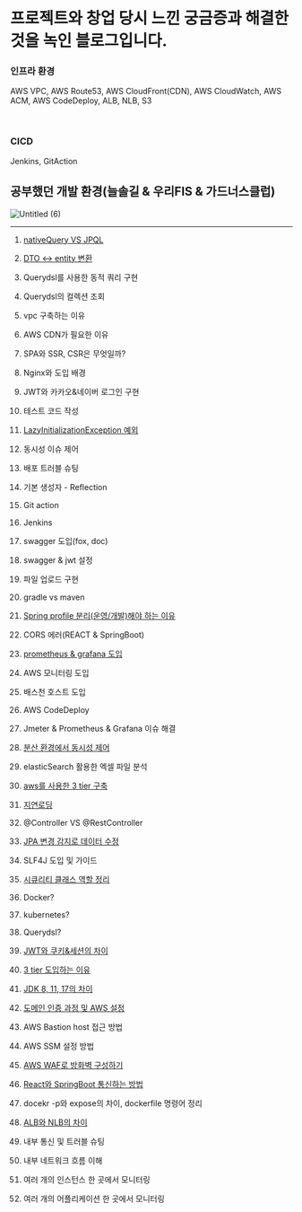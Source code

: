 # 프로젝트와 창업 당시 느낀 궁금증과 해결한 것을 녹인 블로그입니다.

### 인프라 환경

AWS VPC, AWS Route53, AWS CloudFront(CDN), AWS CloudWatch, AWS ACM, AWS CodeDeploy, ALB, NLB, S3

<br>

### CICD

Jenkins, GitAction

## 공부했던 개발 환경(늘솔길 & 우리FIS & 가드너스클럽)

![Untitled (6)](https://github.com/greeneryjin/Engineering-Blog/assets/87289562/277998e1-4404-4f86-a105-77f69a9ed43c)

----

1. [nativeQuery VS JPQL](https://github.com/greeneryjin/-/blob/main/nativeQuery%20VS%20JPQL.md)

2. [DTO <-> entity 변환](https://github.com/greeneryjin/Engineering-Blog/blob/main/DTO%20%3C-%3E%20entity%20%EB%B3%80%ED%99%98.md)

3. Querydsl를 사용한 동적 쿼리 구현

4. Querydsl의 컬렉션 조회

5. vpc 구축하는 이유

6. AWS CDN가 필요한 이유

7. SPA와 SSR, CSR은 무엇일까?

8. Nginx와 도입 배경

9. JWT와 카카오&네이버 로그인 구현

10. 테스트 코드 작성

11. [LazyInitializationException 예외](https://github.com/greeneryjin/Engineering-Blog/tree/main)

12. 동시성 이슈 제어

13. 배포 트러블 슈팅

14. 기본 생성자 - Reflection

15. Git action

16. Jenkins

17. swagger 도입(fox, doc)

18. swagger & jwt 설정

19. 파일 업로드 구현

20. gradle vs maven

21. [Spring profile 분리(운영/개발)해야 하는 이유](https://github.com/greeneryjin/Engineering-Blog/blob/main/Spring%20profile%20%EB%B6%84%EB%A6%AC.md)

22. CORS 에러(REACT & SpringBoot)

23. [prometheus & grafana 도입](https://github.com/greeneryjin/Engineering-Blog/blob/main/prometheus%20%26%20grafana%20%EB%8F%84%EC%9E%85.md)

24. AWS 모니터링 도입

25. 배스천 호스트 도입

26. AWS CodeDeploy

27. Jmeter & Prometheus & Grafana 이슈 해결

28. [분산 환경에서 동시성 제어](https://github.com/greeneryjin/Concurrency_issue)

29. elasticSearch 활용한 엑셀 파일 분석

30. [aws를 사용한 3 tier 구축]()

31. [지연로딩]()

32. @Controller VS @RestController

33. [JPA 변경 감지로 데이터 수정](https://github.com/greeneryjin/Engineering-Blog/blob/main/JPA%20%EB%B3%80%EA%B2%BD%20%EA%B0%90%EC%A7%80%EB%A1%9C%20%EB%8D%B0%EC%9D%B4%ED%84%B0%20%EC%88%98%EC%A0%95.MD)

34. SLF4J 도입 및 가이드

35. [시큐리티 클래스 역할 정리](https://github.com/greeneryjin/Engineering-Blog/blob/main/%EC%8B%9C%ED%81%90%EB%A6%AC%ED%8B%B0%20%ED%81%B4%EB%9E%98%EC%8A%A4%20%EC%97%AD%ED%95%A0%20%EC%A0%95%EB%A6%AC.md)

36. Docker?

37. kubernetes?

38. Querydsl?

39. [JWT와 쿠키&세션의 차이](https://github.com/greeneryjin/Engineering-Blog/blob/main/JWT%EC%99%80%20%EC%BF%A0%ED%82%A4%26%EC%84%B8%EC%85%98%EC%9D%98%20%EC%B0%A8%EC%9D%B4.MD)

40. [3 tier 도입하는 이유](https://github.com/greeneryjin/Engineering-Blog/blob/main/3%20tier%20%EB%8F%84%EC%9E%85%ED%95%98%EB%8A%94%20%EC%9D%B4%EC%9C%A0.md)

41. [JDK 8, 11, 17의 차이](https://github.com/greeneryjin/Engineering-Blog/blob/main/JDK%208%2C%2011%2C%2017%EC%9D%98%20%EC%B0%A8%EC%9D%B4.MD)

41. [도메인 인증 과정 및 AWS 설정](https://github.com/greeneryjin/Engineering-Blog/blob/main/%EB%8F%84%EB%A9%94%EC%9D%B8%20%EC%9D%B8%EC%A6%9D%20%EA%B3%BC%EC%A0%95%20%EB%B0%8F%20AWS%20%EC%84%A4%EC%A0%95.MD)

42. AWS Bastion host 접근 방법

43. AWS SSM 설정 방법

44. [AWS WAF로 방화벽 구성하기](https://github.com/greeneryjin/Engineering-Blog/blob/main/AWS%20WAF%EB%A1%9C%20%EB%B0%A9%ED%99%94%EB%B2%BD%20%EA%B5%AC%EC%84%B1%ED%95%98%EA%B8%B0.MD)

45. [React와 SpringBoot 통신하는 방법]()

46. docekr -p와 expose의 차이, dockerfile 명령어 정리

47. [ALB와 NLB의 차이]()

48. 내부 통신 및 트러블 슈팅

49. 내부 네트워크 흐름 이해

50. 여러 개의 인스턴스 한 곳에서 모니터링

51. 여러 개의 어플리케이션 한 곳에서 모니터링 
